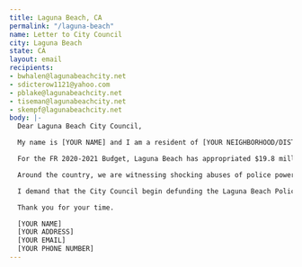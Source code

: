 ```yaml
---
title: Laguna Beach, CA
permalink: "/laguna-beach"
name: Letter to City Council
city: Laguna Beach
state: CA
layout: email
recipients:
- bwhalen@lagunabeachcity.net
- sdicterow1121@yahoo.com
- pblake@lagunabeachcity.net
- tiseman@lagunabeachcity.net
- skempf@lagunabeachcity.net
body: |-
  Dear Laguna Beach City Council,

  My name is [YOUR NAME] and I am a resident of [YOUR NEIGHBORHOOD/DISTRICT]. I am writing to demand that the Laguna Beach City Council adopt a city budget that prioritizes community wellbeing, and redirects funding away from the police.

  For the FR 2020-2021 Budget, Laguna Beach has appropriated $19.8 million of the General Fund to the Police department. This is larger than any other portion of the General Fund - 27%. Compare this to just $3.8 million (5.2%) spent on Community Services - this includes City Parks, Community Assistance, and all Homeless Programs.

  Around the country, we are witnessing shocking abuses of police power, manifested as violence and murder inflicted primarily on Black, Latinx, and Indigenous people. While these high-profile cases are taking place in other cities, Laguna Beach is not free from police violence and systemic racism within its criminal justice system. To truly rid ourselves of these problems we must imagine and build new systems to keep our community safe - systems that enable conflict de-escalation, substance abuse treatment, mental health and housing services.

  I demand that the City Council begin defunding the Laguna Beach Police Department and re-allocate those funds to programs proven to more effectively promote a safe and equitable community, such as affordable housing programs, community-based mental health programs, and more investment in programs for the homeless such as the ASL.

  Thank you for your time.

  [YOUR NAME]
  [YOUR ADDRESS]
  [YOUR EMAIL]
  [YOUR PHONE NUMBER]
---
```



